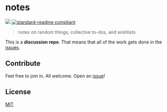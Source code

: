 # notes
[![](https://img.shields.io/badge/discussion_repo-go_to_issues-brightgreen.svg?style=flat-square)](https://github.com/viewdir/notes/issues)
[![standard-readme compliant](https://img.shields.io/badge/standard--readme-OK-green.svg?style=flat-square)](https://github.com/RichardLitt/standard-readme)
> notes on random things, collective to-dos, and wishlists

This is a **discussion repo**. That means that all of the work gets done in the [issues](https://github.com/viewdir/notes/issues).

## Contribute

Feel free to join in. All welcome. Open an [issue](https://github.com/viewdir/notes/issues/new)!

## License

[MIT](LICENSE)

